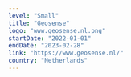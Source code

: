 ```yaml
---
level: "Small"
title: "Geosense"
logo: "www.geosense.nl.png"
startDate: "2022-01-01"
endDate: "2023-02-28"
link: "https://www.geosense.nl/"
country: "Netherlands"
---
```

